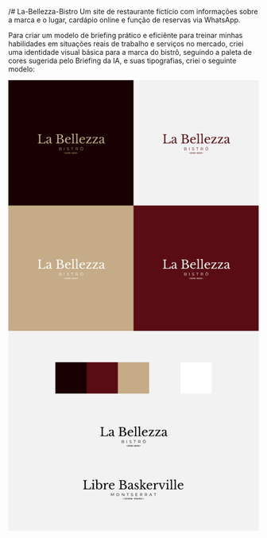 /# La-Bellezza-Bistro
Um site de restaurante fictício com informações sobre a marca e o lugar, cardápio online e função de reservas via WhatsApp.

Para criar um modelo de briefing prático e eficiênte para treinar minhas habilidades em situações reais de trabalho e serviços no mercado, criei uma identidade visual básica para a marca do bistrô, seguindo a paleta de cores sugerida pelo Briefing da IA, e suas tipografias, criei o seguinte modelo:

<div>
  <img src="./Imagens do README/identidade-visual.png" width="512px" height="auto" />
</div>
